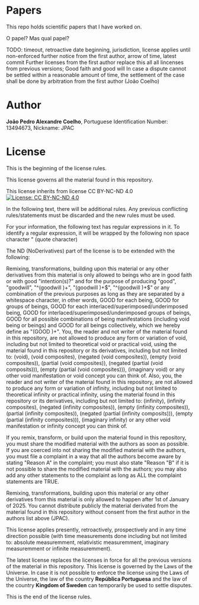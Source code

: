# Papers
This repo holds scientific papers that I have worked on.

O papel? Mas qual papel?

TODO: timeout, retroactive date beginning, jurisdiction, license applies until non-enforced further notice from the first author, arrow of time, latest commit
Further licenses from the first author replace this all all lincenses from previous versions;
Good faith and good will
In case a dispute cannot be settled within a reasonable amount of time, the settlement of the case shall be done by arbitration from the first author (João Coelho) 

# Author
**João Pedro Alexandre Coelho**, Portuguese Identification  Number: 13494673, Nickname: JPAC

# License

This is the beginning of the license rules.

This license governs all the material found in this repository.

This license inherits from license CC BY-NC-ND 4.0 [![License: CC BY-NC-ND 4.0](https://img.shields.io/badge/License-CC%20BY--NC--ND%204.0-lightgrey.svg)](https://creativecommons.org/licenses/by-nc-nd/4.0/)

In the following text, there will be additional rules. Any previous conflicting rules/statements must be discarded and the new rules must be used.

For your information, the following text has regular expressions in it. To identify a regular expression, it will be wrapped by the following non space character " (quote character)

The ND (NoDerivatives) part of the license is to be extended with the following: 

Remixing, transformations, building upon this material or any other derivatives from this material is only allowed to beings who are in good faith or with good "intention(s)?" and for the purpose of producing "good", "goodwill", "^(goodwill )+", "(goodwill )+$", "^(goodwill )+$" or any combination of the previous purposes as long as they are separated by a whitespace character, in other words, GOOD for each being, GOOD for groups of beings, GOOD for each interlaced/superimposed/underimposed being, GOOD for interlaced/superimposed/underimposed groups of beings, GOOD for all possible combinations of being manifestations (including void being or beings) and GOOD for all beings collectively, which we hereby define as "(GOOD )+". You, the reader and not writer of the material found in this repository, are not allowed to produce any form or variation of void, including but not limited to theoretical void or practical void, using the material found in this repository or its derivatives, including but not limited to: (void), (void composites), (negated (void composites)), (empty (void composites)), (partial (void composites)), (negated (partial (void composits))), (empty (partial (void composites))), (imaginary void) or any other void manifestation or void concept you can think of. Also, you, the reader and not writer of the material found in this repository, are not allowed to produce any form or variation of infinity, including but not limited to theoretical infinity or practical infinity, using the material found in this repository or its derivatives, including but not limited to: (infinity), (infinity composites), (negated (infinity composites)), (empty (infinity composites)), (partial (infinity composites)), (negated (partial (infinity composits))), (empty (partial (infinity composites))), (imaginary infinity) or any other void manifestation or infinity concept you can think of.

If you remix, transform, or build upon the material found in this repository, you must share the modified material with the authors as soon as possible. If you are coerced into not sharing the modified material with the authors, you must file a complaint in a way that all the authors become aware by stating "Reason A" in the complaint; you must also state "Reason "B" if it is not possible to share the modified material with the authors; you may also add any other statements to the complaint as long as ALL the complaint statements are TRUE.

Remixing, transformations, building upon this material or any other derivatives from this material is only allowed to happen after 1st of January of 2025.
You cannot distribute publicly the material derivated from the material found in this repository without consent from the first author in the authors list above (JPAC).

This license applies presently, retroactively, prospectively and in any time direction possible (with time measurements done including but not limited to: absolute measuremment, relativistic measuremment, imaginary measuremment or infinite measuremment).

The  latest license replaces the licenses in force for all the previous versions of the material in this repository.
This license is governed by the Laws of the Universe. In case it is not possible to enforce the license using the Laws of the Universe, the law of the country **República Portuguesa** and the law of the country **Kingdom of Sweden** can temporarily be used to settle disputes.


This is the end of the license rules.
